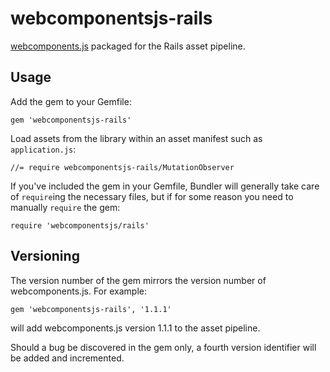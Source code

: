 webcomponentsjs-rails
================================================================================

[webcomponents.js](https://github.com/webcomponents/webcomponentsjs)
packaged for the Rails asset pipeline.


Usage
--------------------------------------------------------------------------------

Add the gem to your Gemfile:

    gem 'webcomponentsjs-rails'

Load assets from the library within an asset manifest such as `application.js`:

    //= require webcomponentsjs-rails/MutationObserver

If you've included the gem in your Gemfile, Bundler will generally take care of
`require`ing the necessary files, but if for some reason you need to manually
`require` the gem:

    require 'webcomponentsjs/rails'


Versioning
--------------------------------------------------------------------------------

The version number of the gem mirrors the version number of webcomponents.js.
For example:

    gem 'webcomponentsjs-rails', '1.1.1'

will add webcomponents.js version 1.1.1 to the asset pipeline.

Should a bug be discovered in the gem only, a fourth version identifier will be
added and incremented.
